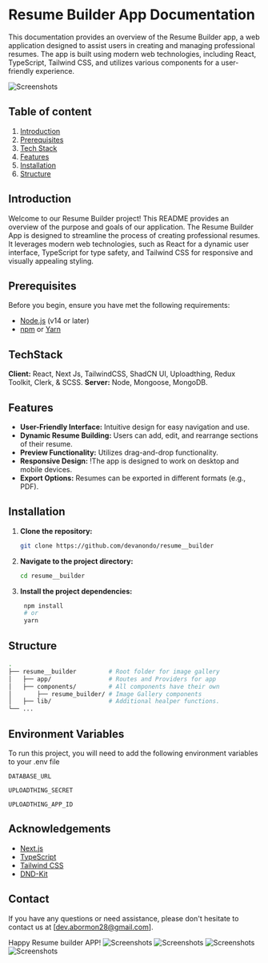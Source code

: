 # Resume Builder App Documentation

This documentation provides an overview of the Resume Builder app, a web application designed to assist users in creating and managing professional resumes. The app is built using modern web technologies, including React, TypeScript, Tailwind CSS, and utilizes various components for a user-friendly experience.

![Screenshots](https://i.ibb.co/Z8KWN8z/Screenshot-from-2023-12-05-23-28-24.png)

## Table of content

1. [Introduction](#introduction)
2. [Prerequisites](#prerequisites)
3. [Tech Stack](#techstack)
4. [Features](#features)
5. [Installation](#installation)
6. [Structure](#structure)

## Introduction

Welcome to our Resume Builder project! This README provides an overview of the purpose and goals of our application. The Resume Builder App is designed to streamline the process of creating professional resumes. It leverages modern web technologies, such as React for a dynamic user interface, TypeScript for type safety, and Tailwind CSS for responsive and visually appealing styling.

## Prerequisites

Before you begin, ensure you have met the following requirements:

-   [Node.js](https://nodejs.org/) (v14 or later)
-   [npm](https://www.npmjs.com/) or [Yarn](https://yarnpkg.com/)

## TechStack

**Client:** React, Next Js, TailwindCSS, ShadCN UI, Uploadthing, Redux Toolkit, Clerk, & SCSS.
**Server:** Node, Mongoose, MongoDB.

## Features

-   **User-Friendly Interface:** Intuitive design for easy navigation and use.
-   **Dynamic Resume Building:** Users can add, edit, and rearrange sections of their resume.
-   **Preview Functionality:** Utilizes drag-and-drop functionality.
-   **Responsive Design:** !The app is designed to work on desktop and mobile devices.
-   **Export Options:** Resumes can be exported in different formats (e.g., PDF).

## Installation

1. **Clone the repository:**

    ```bash
    git clone https://github.com/devanondo/resume__builder

    ```

2. **Navigate to the project directory:**

    ```bash
    cd resume__builder

    ```

3. **Install the project dependencies:**

    ```bash
     npm install
     # or
     yarn
    ```

## Structure

```bash
.
├── resume__builder         # Root folder for image gallery
│   ├── app/                # Routes and Providers for app
│   ├── components/         # All components have their own
│       ├── resume_builder/ # Image Gallery components
│   ├── lib/                # Additional healper functions.
└── ...
```

## Environment Variables

To run this project, you will need to add the following environment variables to your .env file

`DATABASE_URL`

`UPLOADTHING_SECRET`

`UPLOADTHING_APP_ID`

## Acknowledgements

-   [Next.js](https://nextjs.org/docs)
-   [TypeScript](https://www.typescriptlang.org/docs)
-   [Tailwind CSS](https://tailwindcss.com/docs)
-   [DND-Kit](https://docs.dndkit.com/)

## Contact

If you have any questions or need assistance, please don't hesitate to contact us at [dev.abormon28@gmail.com].

Happy Resume builder APP!
![Screenshots](https://i.ibb.co/hDp7rKC/Screenshot-from-2023-12-02-00-10-24.png)
![Screenshots](https://i.ibb.co/RSX80hJ/Screenshot-from-2023-12-02-00-10-08.png)
![Screenshots](https://i.ibb.co/W0tKn1P/Screenshot-from-2023-12-02-00-10-36.png)
![Screenshots](https://i.ibb.co/WFLrYjN/Screenshot-from-2023-12-02-00-10-49.png)

